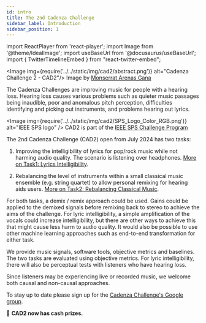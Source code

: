 ```yaml
---
id: intro
title: The 2nd Cadenza Challenge
sidebar_label: Introduction
sidebar_position: 1
---
```

import ReactPlayer from 'react-player';
import Image from '@theme/IdealImage';
import useBaseUrl from '@docusaurus/useBaseUrl';
import { TwitterTimelineEmbed } from "react-twitter-embed";

<Image img={require('../../static/img/cad2/abstract.png')} alt="Cadenza Challenge 2 - CAD2"/>
Image by <a href="http://monseag.wordpress.com/" target="_blank">Monserrat Arenas Gana</a>

The Cadenza Challenges are improving music for people with a hearing loss. Hearing loss causes various problems such as quieter music passages being inaudible, poor and anomalous pitch perception, difficulties identifying and picking out instruments, and problems hearing out lyrics.

<Image img={require('../../static/img/cad2/SPS_Logo_Color_RGB.png')} alt="IEEE SPS logo" />
CAD2 is part of the [IEEE SPS Challenge Program](https://signalprocessingsociety.org/publications-resources/challenges-and-data-collections)

The 2nd Cadenza Challenge (CAD2) open from July 2024 has two tasks:

1. Improving the intelligibility of lyrics for pop/rock music while not harming audio quality. The scenario is listening over headphones. [More on Task1: Lyrics Intelligibility](Lyric%20Intelligibility/lyrics).

2. Rebalancing the level of instruments within a small classical music ensemble (e.g. string quartet) to 
allow personal remixing for hearing aids users. [More on Task2: Rebalancing Classical Music](Rebalancing%20Classical/rebalancing_overview).

For both tasks, a demix / remix approach could be used. Gains could be applied to the demixed signals before remixing back to stereo to achieve the aims of the challenge. For lyric intelligibility, a simple amplification of the vocals could increase intelligibility, but there are other ways to achieve this that might cause less harm to audio quality. It would also be possible to use other machine learning approaches such as end-to-end transformation for either task.

We provide music signals, software tools, objective metrics and baselines. The two tasks are evaluated using objective metrics. For lyric intelligibility, there will also be perceptual tests with listeners who have hearing loss.

Since listeners may be experiencing live or recorded music, we welcome both causal and non-causal approaches.

To stay up to date please sign up for the [Cadenza Challenge's Google group](https://groups.google.com/g/cadenza-challenge).

:memo: **CAD2 now has cash prizes.**

